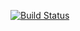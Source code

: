 [![Build Status](https://badge.buildkite.com/1d694d2e4867cce7a4619c381cdac120a4b391f2099f0c787c.svg)](https://buildkite.com/wickham-terrace-limited/pressbutton)
